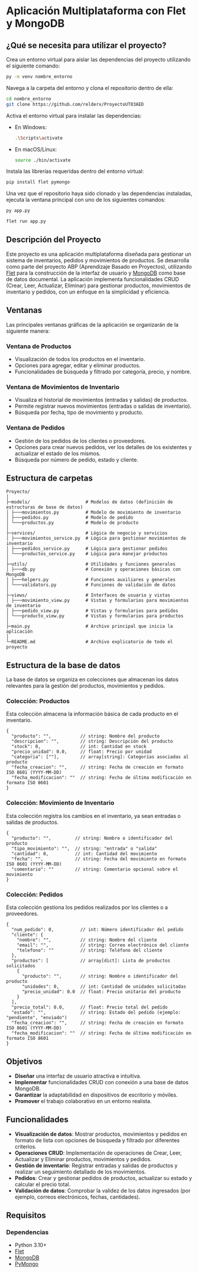# Aplicación Multiplataforma con Flet y MongoDB

## ¿Qué se necesita para utilizar el proyecto?

Crea un entorno virtual para aislar las dependencias del proyecto utilizando el siguiente comando:

```bash
py -m venv nombre_entorno
```

Navega a la carpeta del entorno y clona el repositorio dentro de ella:

```bash
cd nombre_entorno
git clone https://github.com/relderx/ProyectoUT03AED
```

Activa el entorno virtual para instalar las dependencias:

- En Windows:

  ```bash
  .\Scripts\activate
  ```

- En macOS/Linux:

  ```bash
  source ./bin/activate
  ```

Instala las librerías requeridas dentro del entorno virtual:

```bash
pip install flet pymongo
```

Una vez que el repositorio haya sido clonado y las dependencias instaladas, ejecuta la ventana principal con uno de los siguientes comandos:

```bash
py app.py
```

```bash
flet run app.py
```

## Descripción del Proyecto

Este proyecto es una aplicación multiplataforma diseñada para gestionar un sistema de inventarios, pedidos y movimientos de productos. Se desarrolla como parte del proyecto ABP (Aprendizaje Basado en Proyectos), utilizando [Flet](https://flet.dev) para la construcción de la interfaz de usuario y [MongoDB](https://www.mongodb.com/docs) como base de datos documental. La aplicación implementa funcionalidades CRUD (Crear, Leer, Actualizar, Eliminar) para gestionar productos, movimientos de inventario y pedidos, con un enfoque en la simplicidad y eficiencia.

## Ventanas

Las principales ventanas gráficas de la aplicación se organizarán de la siguiente manera:

### Ventana de Productos

- Visualización de todos los productos en el inventario.
- Opciones para agregar, editar y eliminar productos.
- Funcionalidades de búsqueda y filtrado por categoría, precio, y nombre.

### Ventana de Movimientos de Inventario

- Visualiza el historial de movimientos (entradas y salidas) de productos.
- Permite registrar nuevos movimientos (entradas o salidas de inventario).
- Búsqueda por fecha, tipo de movimiento y producto.

### Ventana de Pedidos

- Gestión de los pedidos de los clientes o proveedores.
- Opciones para crear nuevos pedidos, ver los detalles de los existentes y actualizar el estado de los mismos.
- Búsqueda por número de pedido, estado y cliente.

## Estructura de carpetas

```plaintext
Proyecto/
│
├─models/                     # Modelos de datos (definición de estructuras de base de datos)
│ ├───movimientos.py          # Modelo de movimiento de inventario
│ ├───pedidos.py              # Modelo de pedido
│ └───productos.py            # Modelo de producto
│
├─services/                   # Lógica de negocio y servicios
│ ├───movimientos_service.py  # Lógica para gestionar movimientos de inventario
│ ├───pedidos_service.py      # Lógica para gestionar pedidos
│ └───productos_service.py    # Lógica para manejar productos
│
├─utils/                      # Utilidades y funciones generales
│ ├───db.py                   # Conexión y operaciones básicas con MongoDB
│ ├───helpers.py              # Funciones auxiliares y generales
│ └───validators.py           # Funciones de validación de datos
│
├─views/                      # Interfaces de usuario y vistas
│ ├───movimiento_view.py      # Vistas y formularios para movimientos de inventario
│ ├───pedido_view.py          # Vistas y formularios para pedidos
│ └───producto_view.py        # Vistas y formularios para productos
│
├─main.py                     # Archivo principal que inicia la aplicación
│
└─README.md                   # Archivo explicatorio de todo el proyecto
```

## Estructura de la base de datos

La base de datos se organiza en colecciones que almacenan los datos relevantes para la gestión del productos, movimientos y pedidos.

### Colección: Productos

Esta colección almacena la información básica de cada producto en el inventario.

```plaintext
{
  "producto": "",           // string: Nombre del producto
  "descripcion": "",        // string: Descripción del producto
  "stock": 0,               // int: Cantidad en stock
  "precio_unidad": 0.0,     // float: Precio por unidad
  "categoria": [""],        // array[string]: Categorías asociadas al producto
  "fecha_creacion": "",     // string: Fecha de creación en formato ISO 8601 (YYYY-MM-DD)
  "fecha_modificacion": ""  // string: Fecha de última modificación en formato ISO 8601
}
```

### Colección: Movimiento de Inventario

Esta colección registra los cambios en el inventario, ya sean entradas o salidas de productos.

```plaintext
{
  "producto": "",         // string: Nombre o identificador del producto
  "tipo_movimiento": "",  // string: "entrada" o "salida"
  "cantidad": 0,          // int: Cantidad del movimiento
  "fecha": "",            // string: Fecha del movimiento en formato ISO 8601 (YYYY-MM-DD)
  "comentario": ""        // string: Comentario opcional sobre el movimiento
}
```

### Colección: Pedidos

Esta colección gestiona los pedidos realizados por los clientes o a proveedores.

```plaintext
{
  "num_pedido": 0,          // int: Número identificador del pedido
  "cliente": {
    "nombre": "",           // string: Nombre del cliente
    "email": "",            // string: Correo electrónico del cliente
    "telefono": ""          // string: Teléfono del cliente
  },
  "productos": [            // array[dict]: Lista de productos solicitados
    {
      "producto": "",       // string: Nombre o identificador del producto
      "unidades": 0,        // int: Cantidad de unidades solicitadas
      "precio_unidad": 0.0  // float: Precio unitario del producto
    }
  ],
  "precio_total": 0.0,      // float: Precio total del pedido
  "estado": "",             // string: Estado del pedido (ejemplo: "pendiente", "enviado")
  "fecha_creacion": "",     // string: Fecha de creación en formato ISO 8601 (YYYY-MM-DD)
  "fecha_modificacion": ""  // string: Fecha de última modificación en formato ISO 8601
}
```

## **Objetivos**

- **Diseñar** una interfaz de usuario atractiva e intuitiva.
- **Implementar** funcionalidades CRUD con conexión a una base de datos MongoDB.
- **Garantizar** la adaptabilidad en dispositivos de escritorio y móviles.
- **Promover** el trabajo colaborativo en un entorno realista.

## **Funcionalidades**

- **Visualización de datos**: Mostrar productos, movimientos y pedidos en formato de lista con opciones de búsqueda y filtrado por diferentes criterios.
- **Operaciones CRUD**: Implementación de operaciones de Crear, Leer, Actualizar y Eliminar productos, movimientos y pedidos.
- **Gestión de inventario**: Registrar entradas y salidas de productos y realizar un seguimiento detallado de los movimientos.
- **Pedidos**: Crear y gestionar pedidos de productos, actualizar su estado y calcular el precio total.
- **Validación de datos**: Comprobar la validez de los datos ingresados (por ejemplo, correos electrónicos, fechas, cantidades).

## **Requisitos**

### Dependencias

- Python 3.10+
- [Flet](https://flet.dev)
- [MongoDB](https://www.mongodb.com/docs)
- [PyMongo](https://pymongo.readthedocs.io/en/stable/)
